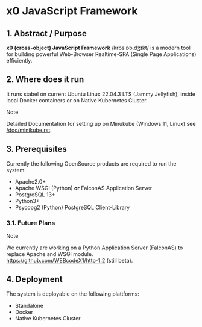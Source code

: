 # x0 JavaScript Framework

## 1. Abstract / Purpose

**x0 (cross-object) JavaScript Framework** /krɒs ɒb.dʒɪkt/  is a modern tool for building powerful Web-Browser Realtime-SPA (Single Page Applications) efficiently.

## 2. Where does it run

It runs stabel on current Ubuntu Linux 22.04.3 LTS (Jammy Jellyfish), inside local Docker containers or on Native Kubernetes Cluster.

>[!NOTE]
> Detailed Documentation for setting up on Minukube (Windows 11, Linux) see [/doc/minikube.rst](/doc/minikube.rst).

## 3. Prerequisites

Currently the following OpenSource products are required to run the system:

- Apache2.0+
- Apache WSGI (Python) **or** FalconAS Application Server
- PostgreSQL 13+
- Python3+
- Psycopg2 (Python) PostgreSQL Client-Library

### 3.1. Future Plans

>[!NOTE]
> We currently are working on a Python Application Server (FalconAS) to replace Apache and WSGI module.<br>
> https://github.com/WEBcodeX1/http-1.2 (still beta).

## 4. Deployment

The system is deployable on the following plattforms:

- Standalone
- Docker
- Native Kubernetes Cluster
